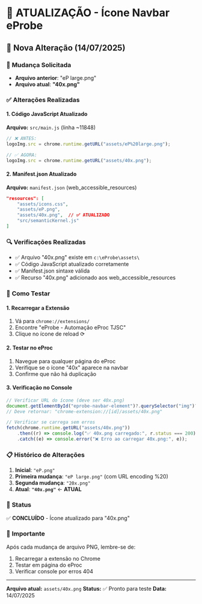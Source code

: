 # 🔄 ATUALIZAÇÃO - Ícone Navbar eProbe

## 📅 **Nova Alteração** (14/07/2025)

### 🎯 **Mudança Solicitada**

-   **Arquivo anterior**: "eP large.png"
-   **Arquivo atual**: **"40x.png"**

### ✅ **Alterações Realizadas**

#### 1. **Código JavaScript Atualizado**

**Arquivo:** `src/main.js` (linha ~11848)

```javascript
// ❌ ANTES:
logoImg.src = chrome.runtime.getURL("assets/eP%20large.png");

// ✅ AGORA:
logoImg.src = chrome.runtime.getURL("assets/40x.png");
```

#### 2. **Manifest.json Atualizado**

**Arquivo:** `manifest.json` (web_accessible_resources)

```json
"resources": [
    "assets/icons.css",
    "assets/eP.png",
    "assets/40x.png",  // ✅ ATUALIZADO
    "src/semanticKernel.js"
]
```

### 🔍 **Verificações Realizadas**

-   ✅ Arquivo "40x.png" existe em `c:\eProbe\assets\`
-   ✅ Código JavaScript atualizado corretamente
-   ✅ Manifest.json sintaxe válida
-   ✅ Recurso "40x.png" adicionado aos web_accessible_resources

### 🧪 **Como Testar**

#### 1. **Recarregar a Extensão**

1. Vá para `chrome://extensions/`
2. Encontre "eProbe - Automação eProc TJSC"
3. Clique no ícone de reload ⟳

#### 2. **Testar no eProc**

1. Navegue para qualquer página do eProc
2. Verifique se o ícone "40x" aparece na navbar
3. Confirme que não há duplicação

#### 3. **Verificação no Console**

```javascript
// Verificar URL do ícone (deve ser 40x.png)
document.getElementById("eprobe-navbar-element")?.querySelector("img")?.src;
// Deve retornar: "chrome-extension://[id]/assets/40x.png"

// Verificar se carrega sem erros
fetch(chrome.runtime.getURL("assets/40x.png"))
    .then((r) => console.log("✅ 40x.png carregado:", r.status === 200))
    .catch((e) => console.error("❌ Erro ao carregar 40x.png:", e));
```

### 📋 **Histórico de Alterações**

1. **Inicial**: `"eP.png"`
2. **Primeira mudança**: `"eP large.png"` (com URL encoding %20)
3. **Segunda mudança**: `"20x.png"`
4. **Atual**: **`"40x.png"`** ← **ATUAL**

### 🎉 **Status**

✅ **CONCLUÍDO** - Ícone atualizado para "40x.png"

### 🚨 **Importante**

Após cada mudança de arquivo PNG, lembre-se de:

1. Recarregar a extensão no Chrome
2. Testar em página do eProc
3. Verificar console por erros 404

---

**Arquivo atual:** `assets/40x.png`
**Status:** ✅ Pronto para teste
**Data:** 14/07/2025
